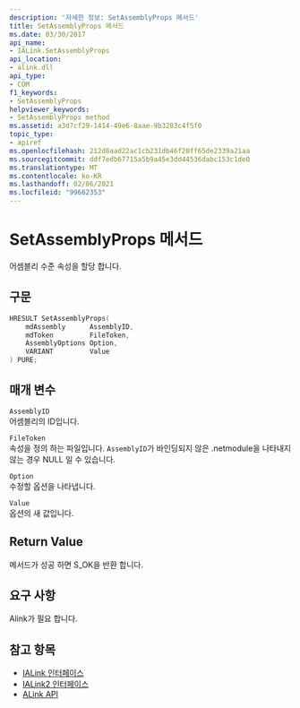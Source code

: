 ```yaml
---
description: '자세한 정보: SetAssemblyProps 메서드'
title: SetAssemblyProps 메서드
ms.date: 03/30/2017
api_name:
- IALink.SetAssemblyProps
api_location:
- alink.dll
api_type:
- COM
f1_keywords:
- SetAssemblyProps
helpviewer_keywords:
- SetAssemblyProps method
ms.assetid: a3d7cf29-1414-49e6-8aae-9b3283c4f5f0
topic_type:
- apiref
ms.openlocfilehash: 212d8aad22ac1cb231db46f20ff65de2339a21aa
ms.sourcegitcommit: ddf7edb67715a5b9a45e3dd44536dabc153c1de0
ms.translationtype: MT
ms.contentlocale: ko-KR
ms.lasthandoff: 02/06/2021
ms.locfileid: "99662353"
---
```

# <a name="setassemblyprops-method"></a>SetAssemblyProps 메서드

어셈블리 수준 속성을 할당 합니다.  
  
## <a name="syntax"></a>구문  
  
```cpp  
HRESULT SetAssemblyProps(  
    mdAssembly      AssemblyID,  
    mdToken         FileToken,  
    AssemblyOptions Option,  
    VARIANT         Value  
) PURE;  
```  
  
## <a name="parameters"></a>매개 변수  

 `AssemblyID`  
 어셈블리의 ID입니다.  
  
 `FileToken`  
 속성을 정의 하는 파일입니다. `AssemblyID`가 바인딩되지 않은 .netmodule을 나타내지 않는 경우 NULL 일 수 있습니다.  
  
 `Option`  
 수정할 옵션을 나타냅니다.  
  
 `Value`  
 옵션의 새 값입니다.  
  
## <a name="return-value"></a>Return Value  

 메서드가 성공 하면 S_OK을 반환 합니다.  
  
## <a name="requirements"></a>요구 사항  

 Alink가 필요 합니다.  
  
## <a name="see-also"></a>참고 항목

- [IALink 인터페이스](ialink-interface.md)
- [IALink2 인터페이스](ialink2-interface.md)
- [ALink API](index.md)
